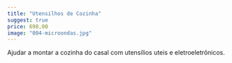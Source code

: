 ```yaml
---
title: "Utensilhos de Cozinha"
suggest: true
price: 698,00
image: "004-microondas.jpg"
---
```


Ajudar a montar a cozinha do casal com utensílios uteis e eletroeletrônicos.
